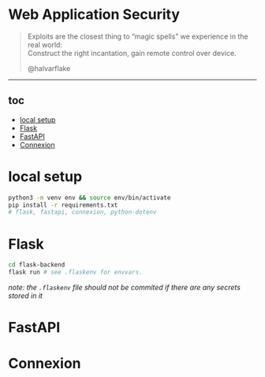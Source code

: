 # Web Application Security

> Exploits are the closest thing to “magic spells”
> we experience in the real world:<br>
> Construct the right incantation,
> gain remote control over device.
>
> @halvarflake

---

## toc

<!-- vim-markdown-toc GFM -->

* [local setup](#local-setup)
* [Flask](#flask)
* [FastAPI](#fastapi)
* [Connexion](#connexion)

<!-- vim-markdown-toc -->

# local setup

```sh
python3 -m venv env && source env/bin/activate
pip install -r requirements.txt
# flask, fastapi, connexion, python-dotenv
```

# Flask

```sh
cd flask-backend
flask run # see .flaskenv for envvars.
```

*note: the `.flaskenv` file should not be commited if there are
any secrets stored in it*

# FastAPI

# Connexion
